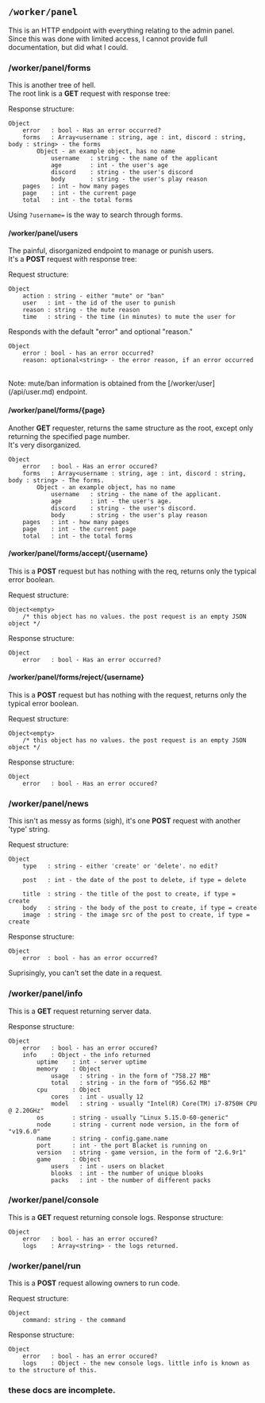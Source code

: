 ## ```/worker/panel```
This is an HTTP endpoint with everything relating to the admin panel.<br>
Since this was done with limited access, I cannot provide full documentation, but did what I could.<br>

### /worker/panel/forms
This is another tree of hell.<br>
The root link is a **GET** request with response tree:

Response structure:
```
Object
    error   : bool - Has an error occurred?
    forms   : Array<username : string, age : int, discord : string, body : string> - the forms
        Object - an example object, has no name
            username   : string - the name of the applicant
            age        : int - the user's age
            discord    : string - the user's discord
            body       : string - the user's play reason
    pages   : int - how many pages 
    page    : int - the current page
    total   : int - the total forms
```

Using `?username=` is the way to search through forms.

#### /worker/panel/users
The painful, disorganized endpoint to manage or punish users.<br>
It's a **POST** request with response tree:

Request structure:
```
Object
    action : string - either "mute" or "ban"
    user   : int - the id of the user to punish
    reason : string - the mute reason
    time   : string - the time (in minutes) to mute the user for
```

Responds with the default "error" and optional "reason."

```
Object
    error : bool - has an error occurred?
    reason: optional<string> - the error reason, if an error occurred
```

<br>
Note: mute/ban information is obtained from the [/worker/user](/api/user.md) endpoint.

#### /worker/panel/forms/{page}
Another **GET** requester, returns the same structure as the root, except only returning the specified page number.<br>
It's very disorganized.
```
Object
    error   : bool - Has an error occured?
    forms   : Array<username : string, age : int, discord : string, body : string> - The forms.
        Object - an example object, has no name
            username   : string - the name of the applicant.
            age        : int - the user's age.
            discord    : string - the user's discord.
            body       : string - the user's play reason
    pages   : int - how many pages 
    page    : int - the current page
    total   : int - the total forms
```

#### /worker/panel/forms/accept/{username}
This is a **POST** request but has nothing with the req, returns only the typical error boolean.

Request structure:
```
Object<empty>
    /* this object has no values. the post request is an empty JSON object */
```

Response structure:
```
Object
    error   : bool - Has an error occurred?
```

#### /worker/panel/forms/reject/{username}
This is a **POST** request but has nothing with the request, returns only the typical error boolean.

Request structure:
```
Object<empty>
    /* this object has no values. the post request is an empty JSON object */
```

Response structure:
```
Object
    error   : bool - Has an error occured?
```


### /worker/panel/news
This isn't as messy as forms (sigh), it's one **POST** request with another 'type' string.

Request structure:
```
Object
    type   : string - either 'create' or 'delete'. no edit?

    post   : int - the date of the post to delete, if type = delete

    title  : string - the title of the post to create, if type = create
    body   : string - the body of the post to create, if type = create
    image  : string - the image src of the post to create, if type = create
```

Response structure:
```
Object
    error  : bool - has an error occurred?
```
    
Suprisingly, you can't set the date in a request.<br>

### /worker/panel/info
This is a **GET** request returning server data.

Response structure:
```
Object
    error   : bool - has an error occured?
    info    : Object - the info returned
        uptime    : int - server uptime
        memory    : Object
            usage   : string - in the form of "758.27 MB"
            total   : string - in the form of "956.62 MB"
        cpu       : Object
            cores   : int - usually 12
            model   : string - usually "Intel(R) Core(TM) i7-8750H CPU @ 2.20GHz"
        os        : string - usually "Linux 5.15.0-60-generic"
        node      : string - current node version, in the form of "v19.6.0"
        name      : string - config.game.name
        port      : int - the port Blacket is running on
        version   : string - game version, in the form of "2.6.9r1"
        game      : Object
            users   : int - users on blacket
            blooks  : int - the number of unique blooks
            packs   : int - the number of different packs
```

### /worker/panel/console
This is a **GET** request returning console logs.
Response structure:
```
Object
    error   : bool - has an error occured?
    logs    : Array<string> - the logs returned.
```

### /worker/panel/run
This is a **POST** request allowing owners to run code.

Request structure:
```
Object
    command: string - the command
```

Response structure:
```
Object
    error   : bool - has an error occured?
    logs    : Object - the new console logs. little info is known as to the structure of this.
```

### these docs are incomplete.